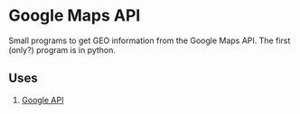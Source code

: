 # Google Maps API

Small programs to get GEO information from the Google Maps API. The first (only?) program is in python.

## Uses


1. [Google API](https://developers.google.com/maps/)